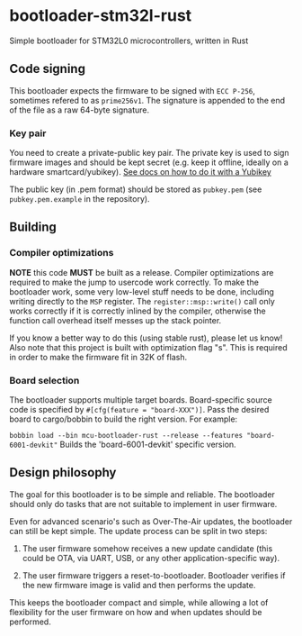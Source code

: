 # bootloader-stm32l-rust

Simple bootloader for STM32L0 microcontrollers, written in Rust


## Code signing

This bootloader expects the firmware to be signed with `ECC P-256`, sometimes refered to as `prime256v1`.
The signature is appended to the end of the file as a raw 64-byte signature.

### Key pair
You need to create a private-public key pair. The private key is used to sign firmware images
and should be kept secret (e.g. keep it offline, ideally on a hardware smartcard/yubikey).
[See docs on how to do it with a Yubikey](https://github.com/JitterCompany/bootloader-stm32l-rust/blob/master/docs/setup-yubikey.md)

The public key (in .pem format) should be stored as `pubkey.pem` (see `pubkey.pem.example` in the repository).


## Building

### Compiler optimizations

**NOTE** this code **MUST** be built as a release. Compiler optimizations
are required to make the jump to usercode work correctly.
To make the bootloader work, some very low-level stuff needs to be done, including
writing directly to the `MSP` register.
The `register::msp::write()` call only works correctly if it is correctly inlined
by the compiler, otherwise the function call overhead itself messes up the stack pointer.

If you know a better way to do this (using stable rust), please let us know!
Also note that this project is built with optimization flag "s". This is required in order
to make the firmware fit in 32K of flash.

### Board selection

The bootloader supports multiple target boards. Board-specific source code is
specified by `#[cfg(feature = "board-XXX")]`. Pass the desired board to cargo/bobbin
to build the right version. For example:

`bobbin load --bin mcu-bootloader-rust --release --features "board-6001-devkit"`
Builds the 'board-6001-devkit' specific version.

## Design philosophy

The goal for this bootloader is to be simple and reliable. The bootloader should
only do tasks that are not suitable to implement in user firmware.

Even for advanced scenario's such as Over-The-Air updates, the bootloader can
still be kept simple. The update process can be split in two steps:

1. The user firmware somehow receives a new update candidate (this could be OTA,
via UART, USB, or any other application-specific way).

2. The user firmware triggers a reset-to-bootloader. Bootloader verifies if the
    new firmware image is valid and then performs the update.

This keeps the bootloader compact and simple, while allowing a lot of flexibility
for the user firmware on how and when updates should be performed.
